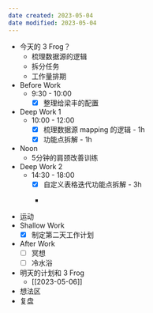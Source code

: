 ```yaml
---
date created: 2023-05-04 
date modified: 2023-05-04
---
```

- 今天的 3 Frog？
	- 梳理数据源的逻辑
	- 拆分任务
	- 工作量排期
- Before Work
	- 9:30 - 10:00
		- [x] 整理给梁丰的配置
- Deep Work 1
	- 10:00 - 12:00
		- [x] 梳理数据源 mapping 的逻辑 - 1h
		- [x] 功能点拆解 - 1h
- Noon
	- 5分钟的肩颈改善训练
- Deep Work 2
	- 14:30 - 18:00
		- [x] 自定义表格迭代功能点拆解 - 3h
		- ~~~~工作量排期 - 0.5h
- 运动
- Shallow Work
	- [x] 制定第二天工作计划
- After Work
	- [ ] 冥想
	- [ ] 冷水浴
- 明天的计划和 3 Frog
	- [[2023-05-06]]
- 想法区
- 复盘
